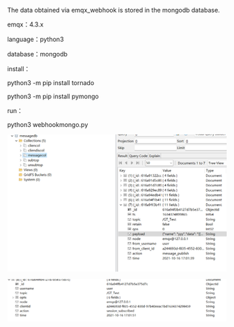 The data obtained via emqx_webhook is stored in the mongodb database.

emqx：4.3.x

language：python3

database：mongodb

install：

python3 -m pip install tornado


python3 -m pip install pymongo
         
run： 

python3 webhookmongo.py

![image](https://github.com/xzhiot/emqx_webhook_mongodb/blob/main/database.png)


![image](https://github.com/xzhiot/emqx_webhook_mongodb/blob/main/format.png)

